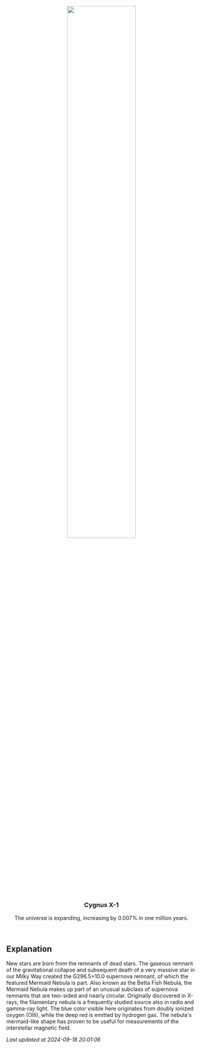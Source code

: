 <p align='center'>
    <img src='https://apod.nasa.gov/apod/image/2409/Mermaid_Corke_1080.jpg' width='60%' />
    <h3 align="center">Cygnus X-1</h3>
    <p align="center">The universe is expanding, increasing by 0.007% in one million years.</p>
</p>
<br/>

Explanation
--
New stars are born from the remnants of dead stars. The gaseous remnant of the gravitational collapse and subsequent death of a very massive star in our Milky Way created the G296.5+10.0 supernova remnant, of which the featured Mermaid Nebula is part. Also known as the Betta Fish Nebula, the Mermaid Nebula makes up part of an unusual subclass of supernova remnants that are two-sided and nearly circular. Originally discovered in X-rays, the filamentary nebula is a frequently studied source also in radio and gamma-ray light.  The blue color visible here originates from doubly ionized oxygen (OIII), while the deep red is emitted by hydrogen gas. The nebula's mermaid-like shape has proven to be useful for measurements of the interstellar magnetic field.


*Last updated at 2024-09-18 20:01:06*
